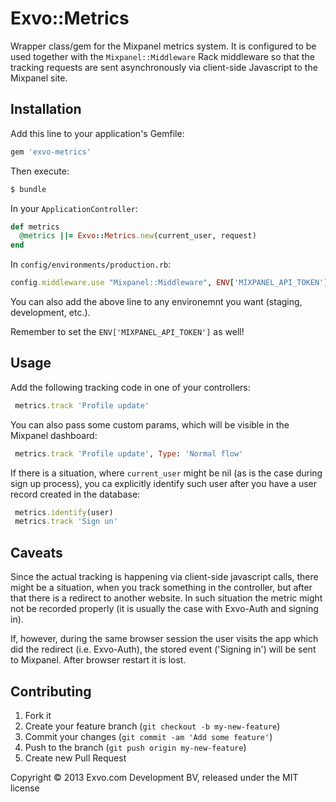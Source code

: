 # Exvo::Metrics

Wrapper class/gem for the Mixpanel metrics system. It is configured to be used together with the `Mixpanel::Middleware` Rack middleware so that the tracking requests are sent asynchronously via client-side Javascript to the Mixpanel site.



## Installation

Add this line to your application's Gemfile:

```ruby
gem 'exvo-metrics'
```


Then execute:

```bash
$ bundle
```


In your `ApplicationController`:

```ruby
def metrics
  @metrics ||= Exvo::Metrics.new(current_user, request)
end
```


In `config/environments/production.rb`:

```ruby
config.middleware.use "Mixpanel::Middleware", ENV['MIXPANEL_API_TOKEN'], { persist: true }
```

You can also add the above line to any environemnt you want (staging, development, etc.).

Remember to set the `ENV['MIXPANEL_API_TOKEN']` as well!



## Usage

Add the following tracking code in one of your controllers:

```ruby
 metrics.track 'Profile update'
```


You can also pass some custom params, which will be visible in the Mixpanel dashboard:

```ruby
 metrics.track 'Profile update', Type: 'Normal flow'
```


If there is a situation, where `current_user` might be nil (as is the case during sign up process), you ca explicitly identify such user after you have a user record created in the database:

```ruby
 metrics.identify(user)
 metrics.track 'Sign un'
```



## Caveats

Since the actual tracking is happening via client-side javascript calls, there might be a situation, when you track something in the controller, but after that there is a redirect to another website. In such situation the metric might not be recorded properly (it is usually the case with Exvo-Auth and signing in).

If, however, during the same browser session the user visits the app which did the redirect (i.e. Exvo-Auth), the stored event ('Signing in') will be sent to Mixpanel. After browser restart it is lost.



## Contributing

1. Fork it
2. Create your feature branch (`git checkout -b my-new-feature`)
3. Commit your changes (`git commit -am 'Add some feature'`)
4. Push to the branch (`git push origin my-new-feature`)
5. Create new Pull Request



Copyright © 2013 Exvo.com Development BV, released under the MIT license
